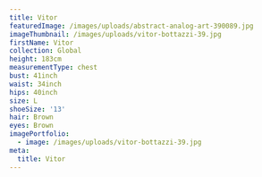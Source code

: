 ```yaml
---
title: Vitor
featuredImage: /images/uploads/abstract-analog-art-390089.jpg
imageThumbnail: /images/uploads/vitor-bottazzi-39.jpg
firstName: Vitor
collection: Global
height: 183cm
measurementType: chest
bust: 41inch
waist: 34inch
hips: 40inch
size: L
shoeSize: '13'
hair: Brown
eyes: Brown
imagePortfolio:
  - image: /images/uploads/vitor-bottazzi-39.jpg
meta:
  title: Vitor
---
```


